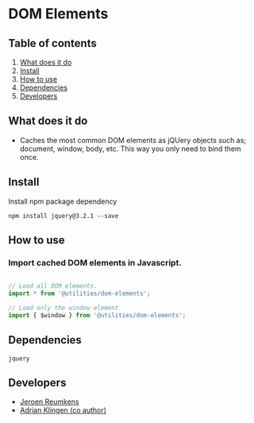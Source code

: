 
# DOM Elements

## Table of contents
1. [What does it do](#markdown-header-what-does-it-do)
2. [Install](#markdown-header-install)
3. [How to use](#markdown-header-how-to-use)
4. [Dependencies](#markdown-header-dependencies)
5. [Developers](#markdown-header-developers)


## What does it do
* Caches the most common DOM elements as jQUery objects such as; document, window, body, etc. This way you only need to bind them once.

## Install
Install npm package dependency
```node
npm install jquery@3.2.1 --save
```

## How to use
### Import cached DOM elements in Javascript.
```javascript

// Load all DOM elements.
import * from '@utilities/dom-elements';

// Load only the window element
import { $window } from '@utilities/dom-elements';

```

## Dependencies
```
jquery
```

## Developers
* [Jeroen Reumkens](mailto:jeroen.reumkens@tamtam.nl)
* [Adrian Klingen (co author)](mailto:adrian@tamtam.nl)

